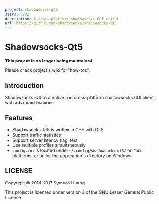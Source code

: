 ```yaml
---
project: shadowsocks-qt5
stars: 7982
description: A cross-platform shadowsocks GUI client
url: https://github.com/shadowsocks/shadowsocks-qt5
---
```


Shadowsocks-Qt5
===============

**This project is no longer being maintained**

Please check project's wiki for "how-tos".

Introduction
------------

Shadowsocks-Qt5 is a native and cross-platform shadowsocks GUI client with advanced features.

Features
--------

-   Shadowsocks-Qt5 is written in C++ with Qt 5.
-   Support traffic statistics
-   Support server latency (lag) test
-   Use multiple profiles simultaneously
-   `config.ini` is located under `~/.config/shadowsocks-qt5/` on \*nix platforms, or under the application's directory on Windows.

LICENSE
-------

Copyright © 2014-2017 Symeon Huang

This project is licensed under version 3 of the GNU Lesser General Public License.
